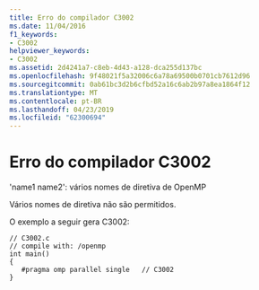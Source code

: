```yaml
---
title: Erro do compilador C3002
ms.date: 11/04/2016
f1_keywords:
- C3002
helpviewer_keywords:
- C3002
ms.assetid: 2d4241a7-c8eb-4d43-a128-dca255d137bc
ms.openlocfilehash: 9f48021f5a32006c6a78a69500b0701cb7612d96
ms.sourcegitcommit: 0ab61bc3d2b6cfbd52a16c6ab2b97a8ea1864f12
ms.translationtype: MT
ms.contentlocale: pt-BR
ms.lasthandoff: 04/23/2019
ms.locfileid: "62300694"
---
```

# <a name="compiler-error-c3002"></a>Erro do compilador C3002

'name1 name2': vários nomes de diretiva de OpenMP

Vários nomes de diretiva não são permitidos.

O exemplo a seguir gera C3002:

```
// C3002.c
// compile with: /openmp
int main()
{
   #pragma omp parallel single   // C3002
}
```